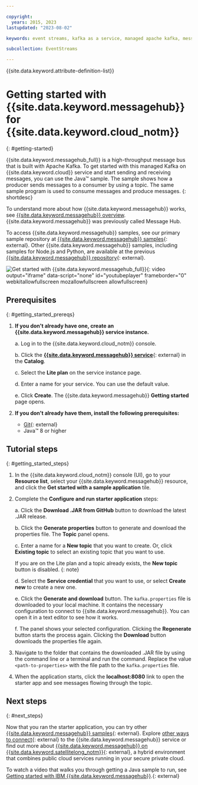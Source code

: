```yaml
---

copyright:
  years: 2015, 2023
lastupdated: "2023-08-02"

keywords: event streams, kafka as a service, managed apache kafka, message hub, kafka on cloud

subcollection: EventStreams

---
```


{{site.data.keyword.attribute-definition-list}}

# Getting started with {{site.data.keyword.messagehub}} for {{site.data.keyword.cloud_notm}}
{: #getting-started}

{{site.data.keyword.messagehub_full}} is a high-throughput message bus that is built with Apache Kafka. To get started with this managed Kafka on {{site.data.keyword.cloud}} service and start sending and receiving messages, you can use the Java™ sample. The sample shows how a producer sends messages to a consumer by using a topic. The same sample program is used to consume messages and produce messages.
{: shortdesc}

To understand more about how {{site.data.keyword.messagehub}} works, see [{{site.data.keyword.messagehub}} overview](/docs/EventStreams?topic=EventStreams-about). {{site.data.keyword.messagehub}} was previously called Message Hub.

To access {{site.data.keyword.messagehub}} samples, see our primary sample repository at [{{site.data.keyword.messagehub}} samples](https://github.com/IBM/eventstreams-samples){: external}.  Other {{site.data.keyword.messagehub}} samples, including samples for Node.js and Python, are available at the previous [{{site.data.keyword.messagehub}} repository](https://github.com/ibm-messaging/event-streams-samples){: external}.

![Get started with {{site.data.keyword.messagehub_full}}](https://video.ibm.com/embed/channel/23952663/video/event-streams-intro){: video output="iframe" data-script="none" id="youtubeplayer" frameborder="0" webkitallowfullscreen mozallowfullscreen allowfullscreen}

## Prerequisites
{: #getting_started_prereqs}

1. **If you don't already have one, create an {{site.data.keyword.messagehub}} service instance.**

   a. Log in to the {{site.data.keyword.cloud_notm}} console.
  
   b. Click the [**{{site.data.keyword.messagehub}} service**](https://cloud.ibm.com/catalog/event-streams){: external} in the **Catalog**.
  
   c. Select the **Lite plan** on the service instance page.
  
   d. Enter a name for your service. You can use the default value.
  
   e. Click **Create**. The {{site.data.keyword.messagehub}} **Getting started** page opens. 

2. **If you don't already have them, install the following prerequisites:**
	
	- [Git](https://git-scm.com/){: external}
	- Java™  8 or higher 

## Tutorial steps
{: #getting_started_steps}

1. In the {{site.data.keyword.cloud_notm}} console (UI), go to your **Resource list**, select your {{site.data.keyword.messagehub}} resource, and click the **Get started with a sample application** tile.

2. Complete the **Configure and run starter application** steps:

     a. Click the **Download .JAR from GitHub** button to download the latest .JAR release. 
     
     b. Click the **Generate properties** button to generate and download the properties file. The **Topic** panel opens.
     
     c. Enter a name for a **New topic** that you want to create. Or, click **Existing topic** to select an existing topic that you want to use. 
     
     If you are on the Lite plan and a topic already exists, the **New topic** button is disabled. {: note}
     
     d. Select the **Service credential** that you want to use, or select **Create new** to create a new one. 
     
     e. Click the **Generate and download** button. The `kafka.properties` file is downloaded to your local machine. It contains the necessary configuration to connect to {{site.data.keyword.messagehub}}. You can open it in a text editor to see how it works.
     
     f. The panel shows your selected configuration. Clicking the **Regenerate** button starts the process again. Clicking the **Download** button downloads the properties file again.
     
3. Navigate to the folder that contains the downloaded .JAR file by using the command line or a terminal and run the command. Replace the value `<path-to-properties>` with the file path to the `kafka.properties` file.

4. When the application starts, click the **localhost:8080** link to open the starter app and see messages flowing through the topic.

## Next steps
{: #next_steps}

Now that you ran the starter application, you can try other [{{site.data.keyword.messagehub}} samples](https://github.com/ibm-messaging/event-streams-samples){: external}. Explore [other ways to connect](/docs/EventStreams?topic=EventStreams-kafka_connect){: external} to the {{site.data.keyword.messagehub}} service or find out more about 
[{{site.data.keyword.messagehub}} on {{site.data.keyword.satellitelong_notm}}](/docs/EventStreams?topic=EventStreams-satellite_about){: external}, a hybrid environment that combines public cloud services running in your secure private cloud.

To watch a video that walks you through getting a Java sample to run, see [Getting started with IBM {{site.data.keyword.messagehub}}](https://www.youtube.com/watch?v=XyNy7TcfJOc).{: external}
